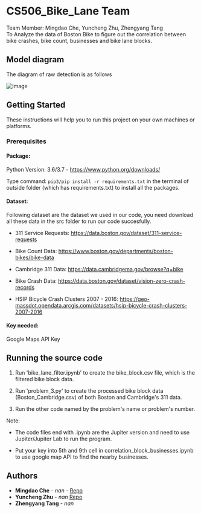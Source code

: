 # CS506_Bike_Lane Team
Team Member: Mingdao Che, Yuncheng Zhu, Zhengyang Tang <br>
To Analyze the data of Boston Bike to figure out the correlation between bike crashes, bike count, businesses and bike lane blocks.<br>

## Model diagram

The diagram of raw detection is as follows

![image](...) 


## Getting Started

These instructions will help you to run this project on your own machines or platforms.

### Prerequisites

#### Package:
Python Version: 3.6/3.7 - https://www.python.org/downloads/<br>		

Type command: `pip3/pip install -r requirements.txt` in the terminal of outside folder (which has requirements.txt) to install all the packages.

#### Dataset:
Following dataset are the dataset we used in our code, you need download all these data in the src folder to run our code succesfully.

- 311 Service Requests: https://data.boston.gov/dataset/311-service-requests

- Bike Count Data: https://www.boston.gov/departments/boston-bikes/bike-data

- Cambridge 311 Data: https://data.cambridgema.gov/browse?q=bike

- Bike Crash Data: https://data.boston.gov/dataset/vision-zero-crash-records

- HSIP Bicycle Crash Clusters 2007 - 2016: https://geo-massdot.opendata.arcgis.com/datasets/hsip-bicycle-crash-clusters-2007-2016

#### Key needed: 
Google Maps API Key<br>

## Running the source code

1. Run 'bike_lane_filter.ipynb' to create the bike_block.csv file, which is the filtered bike block data.

2. Run 'problem_3.py' to create the processed bike block data (Boston_Cambridge.csv) of both Boston and Cambridge's 311 data.

3. Run the other code named by the problem's name or problem's number.

Note:

- The code files end with .ipynb are the Jupiter version and need to use Jupiter/Jupiter Lab to run the program.

- Put your key into 5th and 9th cell in correlation_block_businesses.ipynb to use google map API to find the nearby businesses.
## Authors

* **Mingdao Che** - *nan* - [Repo](https://github.com/mdche001/)
* **Yuncheng Zhu** - *nan* [Repo](https://github.com/YanzuWuu)
* **Zhengyang Tang** - *nan*
